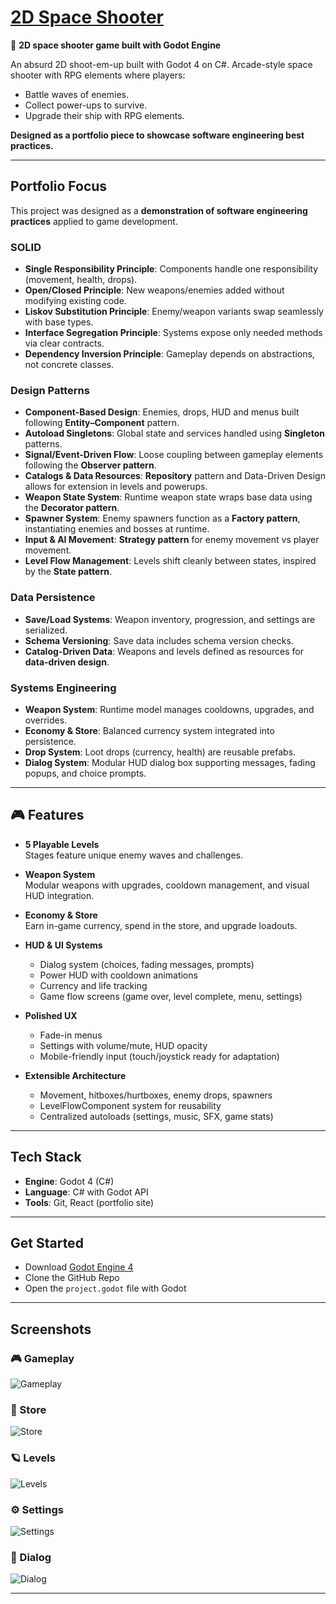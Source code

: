 # [2D Space Shooter](https://github.com/joseag312/portfolio-2d-arcade-game)

👾 **2D space shooter game built with Godot Engine**

An absurd 2D shoot-em-up built with Godot 4 on C#.
Arcade-style space shooter with RPG elements where players:

- Battle waves of enemies.
- Collect power-ups to survive.
- Upgrade their ship with RPG elements.

**Designed as a portfolio piece to showcase software engineering best practices.**

---

## Portfolio Focus

This project was designed as a **demonstration of software engineering practices** applied to game development.

### SOLID

- **Single Responsibility Principle**: Components handle one responsibility (movement, health, drops).
- **Open/Closed Principle**: New weapons/enemies added without modifying existing code.
- **Liskov Substitution Principle**: Enemy/weapon variants swap seamlessly with base types.
- **Interface Segregation Principle**: Systems expose only needed methods via clear contracts.
- **Dependency Inversion Principle**: Gameplay depends on abstractions, not concrete classes.

### Design Patterns

- **Component-Based Design**: Enemies, drops, HUD and menus built following **Entity–Component** pattern.
- **Autoload Singletons**: Global state and services handled using **Singleton** patterns.
- **Signal/Event-Driven Flow**: Loose coupling between gameplay elements following the **Observer pattern**.
- **Catalogs & Data Resources**: **Repository** pattern and Data-Driven Design allows for extension in levels and powerups.
- **Weapon State System**: Runtime weapon state wraps base data using the **Decorator pattern**.
- **Spawner System**: Enemy spawners function as a **Factory pattern**, instantiating enemies and bosses at runtime.
- **Input & AI Movement**: **Strategy pattern** for enemy movement vs player movement.
- **Level Flow Management**: Levels shift cleanly between states, inspired by the **State pattern**.

### Data Persistence

- **Save/Load Systems**: Weapon inventory, progression, and settings are serialized.
- **Schema Versioning**: Save data includes schema version checks.
- **Catalog-Driven Data**: Weapons and levels defined as resources for **data-driven design**.

### Systems Engineering

- **Weapon System**: Runtime model manages cooldowns, upgrades, and overrides.
- **Economy & Store**: Balanced currency system integrated into persistence.
- **Drop System**: Loot drops (currency, health) are reusable prefabs.
- **Dialog System**: Modular HUD dialog box supporting messages, fading popups, and choice prompts.

---

## 🎮 **Features**

- **5 Playable Levels**  
  Stages feature unique enemy waves and challenges.

- **Weapon System**  
  Modular weapons with upgrades, cooldown management, and visual HUD integration.

- **Economy & Store**  
  Earn in-game currency, spend in the store, and upgrade loadouts.

- **HUD & UI Systems**

  - Dialog system (choices, fading messages, prompts)
  - Power HUD with cooldown animations
  - Currency and life tracking
  - Game flow screens (game over, level complete, menu, settings)

- **Polished UX**

  - Fade-in menus
  - Settings with volume/mute, HUD opacity
  - Mobile-friendly input (touch/joystick ready for adaptation)

- **Extensible Architecture**
  - Movement, hitboxes/hurtboxes, enemy drops, spawners
  - LevelFlowComponent system for reusability
  - Centralized autoloads (settings, music, SFX, game stats)

---

## Tech Stack

- **Engine**: Godot 4 (C#)
- **Language**: C# with Godot API
- **Tools**: Git, React (portfolio site)

---

## Get Started

- Download [Godot Engine 4](https://godotengine.org)
- Clone the GitHub Repo
- Open the `project.godot` file with Godot

---

## Screenshots

### 🎮 Gameplay

![Gameplay](screenshots/gameplay.png)

### 🛒 Store

![Store](screenshots/store.png)

### 🪐 Levels

![Levels](screenshots/levels.png)

### ⚙️ Settings

![Settings](screenshots/settings.png)

### 💬 Dialog

![Dialog](screenshots/dialog.png)

---
